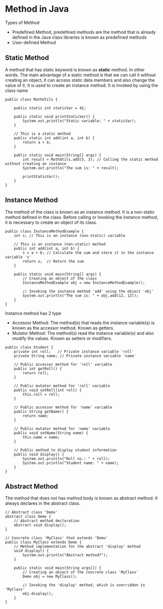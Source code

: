 # Method in Java

Types of Method
- Predefined Method, predefined methods are the method that is already defined in the Java class libraries is known as predefined methods
- User-defined Method

## Static Method
A method that has static keyword is known as **static** method. In other words. The main advantage of a static method is that we can call it without creating an object, it can access static data members and also change the value of it. It is used to create an instance method. It is invoked by using the class name
```
public class MathUtils {

    public static int staticVar = 42;

    public static void printStaticVar() {
        System.out.println("Static variable: " + staticVar);
    }

    // This is a static method
    public static int add(int a, int b) {
        return a + b;
    }

    public static void main(String[] args) {
        int result = MathUtils.add(5, 3); // Calling the static method without creating an instance
        System.out.println("The sum is: " + result);
        
        printStaticVar();
    }
}
```

## Instance Method
The method of the class is known as an instance method. It is a non-static method defined in the class. Before calling or invoking the instance method, it is necessary to create an object of its class.

```
public class InstanceMethodExample {
    int s; // This is an instance (non-static) variable

    // This is an instance (non-static) method
    public int add(int a, int b) {
        s = a + b; // Calculate the sum and store it in the instance variable 's'
        return s;  // Return the sum
    }

    public static void main(String[] args) {
        // Creating an object of the class
        InstanceMethodExample obj = new InstanceMethodExample();
        
        // Invoking the instance method 'add' using the object 'obj'
        System.out.println("The sum is: " + obj.add(12, 13));
    }
}

```
Instance method has 2 type 
- Accessor Method: The method(s) that reads the instance variable(s) is known as the accessor method. Known as getters.
- Mutator Method: The method(s) read the instance variable(s) and also modify the values. Known as setters or modifiers.

```
public class Student {
    private int roll;   // Private instance variable 'roll'
    private String name; // Private instance variable 'name'

    // Public accessor method for 'roll' variable
    public int getRoll() {
        return roll;
    }

    // Public mutator method for 'roll' variable
    public void setRoll(int roll) {
        this.roll = roll;
    }

    // Public accessor method for 'name' variable
    public String getName() {
        return name;
    }

    // Public mutator method for 'name' variable
    public void setName(String name) {
        this.name = name;
    }

    // Public method to display student information
    public void display() {
        System.out.println("Roll no.: " + roll);
        System.out.println("Student name: " + name);
    }
}

```
## Abstract Method
The method that does not has method body is known as abstract method. It always declares in the abstract class.
```
// Abstract class 'Demo'
abstract class Demo {
    // Abstract method declaration
    abstract void display();
}

// Concrete class 'MyClass' that extends 'Demo'
public class MyClass extends Demo {
    // Method implementation for the abstract 'display' method
    void display() {
        System.out.println("Abstract method?");
    }

    public static void main(String args[]) {
        // Creating an object of the concrete class 'MyClass'
        Demo obj = new MyClass();

        // Invoking the 'display' method, which is overridden in 'MyClass'
        obj.display();
    }
}

```
